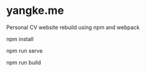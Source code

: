 # yangke.me
Personal CV website rebuild using npm and webpack

npm install

npm run serve

npm run build